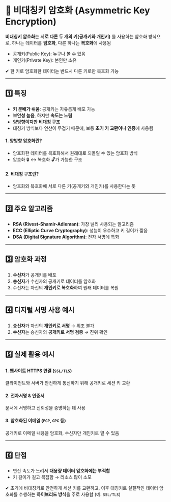 # 🔐 비대칭키 암호화 (Asymmetric Key Encryption)

**비대칭키 암호화**는 **서로 다른 두 개의 키(공개키와 개인키)** 를 사용하는 암호화 방식으로, 하나는 데이터를 **암호화**, 다른 하나는 **복호화**에 사용됨

- 공개키(Public Key): 누구나 볼 수 있음
- 개인키(Private Key): 본인만 소유

✔ 한 키로 암호화한 데이터는 반드시 다른 키로만 복호화 가능

---

## 1️⃣ 특징

- **키 분배가 쉬움**: 공개키는 자유롭게 배포 가능
- **보안성 높음**, 하지만 **속도는 느림**
- **양방향이지만 비대칭 구조**
- 대칭키 방식보다 연산이 무겁기 때문에, 보통 **초기 키 교환이나 인증**에 사용됨

#### 1. 양방향 암호화란?
- 암호화한 데이터를 복호화해서 원래대로 되돌릴 수 있는 암호화 방식
- 암호화 🔒 ↔ 복호화 🔓가 가능한 구조

#### 2. 비대칭 구조란?
- 암호화와 복호화에 서로 다른 키(공개키와 개인키)를 사용한다는 뜻

---

## 2️⃣ 주요 알고리즘

- **RSA (Rivest-Shamir-Adleman)**: 가장 널리 사용되는 알고리즘
- **ECC (Elliptic Curve Cryptography)**: 성능이 우수하고 키 길이가 짧음
- **DSA (Digital Signature Algorithm)**: 전자 서명에 특화

---

## 3️⃣ 암호화 과정

1. **수신자**가 공개키를 배포
2. **송신자**가 수신자의 공개키로 데이터를 암호화
3. 수신자는 자신의 **개인키로 복호화**하여 원래 데이터를 복원

---

## 4️⃣ 디지털 서명 사용 예시

1. **송신자**가 자신의 **개인키로 서명** → 위조 불가
2. **수신자**는 송신자의 **공개키로 서명 검증** → 진위 확인

---

## 5️⃣ 실제 활용 예시

#### 1. 웹사이트 HTTPS 연결 (`SSL/TLS`)
클라이언트와 서버가 안전하게 통신하기 위해 공개키로 세션 키 교환

#### 2. 전자서명 & 인증서
문서에 서명하고 신뢰성을 증명하는 데 사용

#### 3. 암호화된 이메일 (`PGP`, `GPG` 등)
공개키로 이메일 내용을 암호화, 수신자만 개인키로 열 수 있음

---

## 6️⃣ 단점

- 연산 속도가 느려서 **대용량 데이터 암호화에는 부적합**
- 키 길이가 길고 복잡함 → 리소스 많이 소모

✔ 초기에 비대칭키로 안전하게 세션 키를 교환하고, 이후 대칭키로 실질적인 데이터 암호화를 수행하는 **하이브리드 방식**을 주로 사용함 (예: `SSL/TLS`)  
